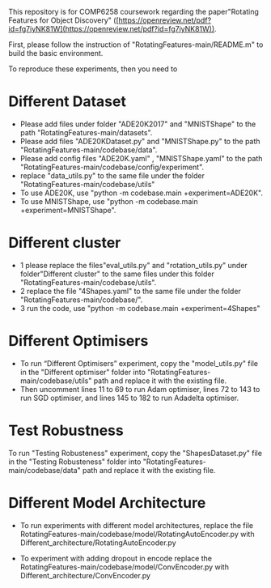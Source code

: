 This repository is for COMP6258 coursework regarding the paper"Rotating Features for Object Discovery" ([https://openreview.net/pdf?id=fg7iyNK81W](https://openreview.net/pdf?id=fg7iyNK81W)).


First,  please follow the instruction of "RotatingFeatures-main/README.m" to build the basic environment.

To reproduce these experiments, then you need to 

# Different Dataset

* Please add files under folder "ADE20K2017" and "MNISTShape" to the path "RotatingFeatures-main/datasets". 
* Please add files "ADE20KDataset.py" and "MNISTShape.py" to the path "RotatingFeatures-main/codebase/data". 
* Please add config files "ADE20K.yaml" , "MNISTShape.yaml" to the path "RotatingFeatures-main/codebase/config/experiment".
* replace "data_utils.py" to the same file under the folder "RotatingFeatures-main/codebase/utils"
* To use ADE20K, use "python -m codebase.main +experiment=ADE20K". 
* To use MNISTShape, use "python -m codebase.main +experiment=MNISTShape".

# Different cluster

* 1 please replace the files"eval_utils.py" and "rotation_utils.py" under folder"Different cluster" to the same files under this folder "RotatingFeatures-main/codebase/utils". 
* 2 replace the file "4Shapes.yaml" to the same file under the  folder "RotatingFeatures-main/codebase/". 
* 3 run the code,  use "python -m codebase.main +experiment=4Shapes" 

# Different Optimisers

* To run “Different Optimisers” experiment, copy the "model_utils.py" file in the "Different optimiser" folder into "RotatingFeatures-main/codebase/utils" path and replace it with the existing file.
* Then uncomment lines 11 to 69 to run Adam optimiser, lines 72 to 143 to run SGD optimiser, and lines 145 to 182 to run Adadelta optimiser.

# Test Robustness

To run "Testing Robusteness" experiment, copy the "ShapesDataset.py" file in the "Testing Robusteness" folder into "RotatingFeatures-main/codebase/data" path and replace it with the existing file.

# Different Model Architecture

* To run experiments with different model architectures, replace the file	RotatingFeatures-main/codebase/model/RotatingAutoEncoder.py with Different_architecture/RotatingAutoEncoder.py 


* To experiment with adding dropout in encode replace the RotatingFeatures-main/codebase/model/ConvEncoder.py with Different_architecture/ConvEncoder.py 
